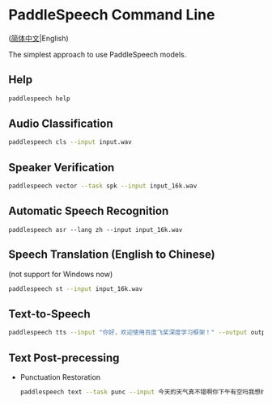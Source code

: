 # PaddleSpeech Command Line

([简体中文](./README_cn.md)|English)

 The simplest approach to use PaddleSpeech models.

 ## Help
 ```bash
 paddlespeech help
 ```
 ## Audio Classification
 ```bash
 paddlespeech cls --input input.wav
 ```

 ## Speaker Verification

 ```bash
 paddlespeech vector --task spk --input input_16k.wav
 ```

 ## Automatic Speech Recognition
 ```
 paddlespeech asr --lang zh --input input_16k.wav
 ```
 
 ## Speech Translation (English to Chinese)
 
 (not support for Windows now)
 ```bash
 paddlespeech st --input input_16k.wav
 ```
 
 ## Text-to-Speech
 ```bash
 paddlespeech tts --input "你好，欢迎使用百度飞桨深度学习框架！" --output output.wav
 ```
 
 ## Text Post-precessing

- Punctuation Restoration
  ```bash
  paddlespeech text --task punc --input 今天的天气真不错啊你下午有空吗我想约你一起去吃饭
  ```
